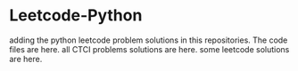 # Leetcode-Python
adding the python leetcode problem solutions in this repositories. 
The code files are here.
all CTCI problems solutions are here.
some leetcode solutions are here.




































































































































































































































































































































































































































































































